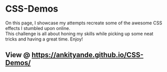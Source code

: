 # CSS-Demos
On this page, I showcase my attempts recreate some of the awesome CSS effects I stumbled upon online. <br>
This challenge is all about honing my skills while picking up some neat tricks and having a great time. Enjoy!
## View @ https://ankityande.github.io/CSS-Demos/
